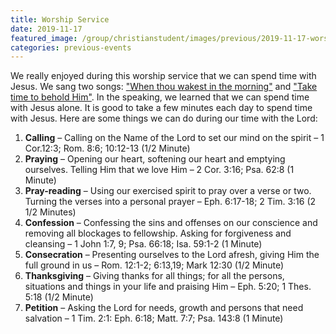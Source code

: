 ```yaml
---
title: Worship Service 
date: 2019-11-17
featured_image: /group/christianstudent/images/previous/2019-11-17-worship-service.jpg
categories: previous-events
---
```

We really enjoyed during this worship service that we can spend time with Jesus. We sang two songs: <a href = "https://soundcloud.com/hymnstream/when-thou-wakest-in-the-morning">"When thou wakest in the morning"</a> and <a href = "https://soundcloud.com/william-jeng/take-time-to-behold-him">"Take time to behold Him"</a>. In the speaking, we learned that we can spend time with Jesus alone. It is good to take a few minutes each day to spend time with Jesus. Here are some things we can do during our time with the Lord: 
1. <b>Calling</b> – Calling on the Name of the Lord to set our mind on the spirit – 1 Cor.12:3; Rom. 8:6; 10:12-13 (1/2 Minute)
2. <b>Praying</b> – Opening our heart, softening our heart and emptying ourselves. Telling Him that we love Him – 2 Cor. 3:16; Psa. 62:8 (1 Minute)
3. <b>Pray-reading</b> – Using our exercised spirit to pray over a verse or two. Turning the verses into a personal prayer – Eph. 6:17-18; 2 Tim. 3:16 (2 1/2 Minutes)
4. <b>Confession</b> – Confessing the sins and offenses on our conscience and removing all blockages to fellowship. Asking for forgiveness and cleansing – 1 John 1:7, 9; Psa. 66:18; Isa. 59:1-2 (1 Minute)
5. <b>Consecration</b> – Presenting ourselves to the Lord afresh, giving Him the full ground in us – Rom. 12:1-2; 6:13,19; Mark 12:30 (1/2 Minute)
6. <b>Thanksgiving</b> – Giving thanks for all things; for all the persons, situations and things in your life and praising Him – Eph. 5:20; 1 Thes. 5:18 (1/2 Minute)
7. <b>Petition</b> – Asking the Lord for needs, growth and persons that need salvation – 1 Tim. 2:1: Eph. 6:18; Matt. 7:7; Psa. 143:8 (1 Minute)
